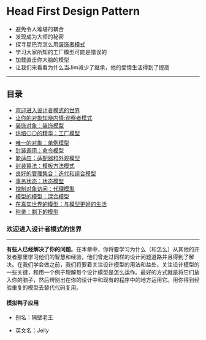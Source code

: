Head First Design Pattern
=======

* 避免令人难堪的耦合
* 发现成为大师的秘密
* 探寻星巴克怎么用[装饰者模式](https://www.google.com/search?q=%E8%A3%85%E9%A5%B0%E8%80%85%E6%A8%A1%E5%BC%8F&rlz=1C1CHBD_jaJP837JP837&oq=%E8%A3%85%E9%A5%B0%E8%80%85%E6%A8%A1%E5%BC%8F&aqs=chrome..69i57j0l5.423j0j4&sourceid=chrome&ie=UTF-8 "悬停显示")
* 学习大家所知的工厂模型可能是错误的
* 加载直击你大脑的模型
* 让我们来看看为什么当Jim减少了继承，他的爱情生活得到了提高

****

## 目录
* [欢迎进入设计者模式的世界](#欢迎进入设计者模式的世界)
* [让你的对象知晓内情:观察者模式](#欢迎进入设计者模式的世界)
* [装饰对象：装饰模型](#欢迎进入设计者模式的世界)
* [烘培⚪⚪的精华：工厂模型](#欢迎进入设计者模式的世界)
* [唯一的对象：单例模型](#欢迎进入设计者模式的世界)
* [封装调用：命令模型](#欢迎进入设计者模式的世界)
* [能适应：适配器和外观模型](#欢迎进入设计者模式的世界)
* [封装算法：模板方法模式](#欢迎进入设计者模式的世界)
* [良好的管理集合：迭代和组合模型](#欢迎进入设计者模式的世界)
* [事务状态：状态模型](#欢迎进入设计者模式的世界)
* [控制对象访问：代理模型](#欢迎进入设计者模式的世界)
* [模型的模型：混合模型](#欢迎进入设计者模式的世界)
* [在真实世界的模型：与模型更好的生活](#欢迎进入设计者模式的世界)
* [附录：剩下的模型](#附录)


### 欢迎进入设计者模式的世界
-----------
**有些人已经解决了你的问题**。在本章中，你将要学习为什么（和怎么）从其他的开发者那里学习他们的智慧和经验，他们曾走过同样的设计问题道路并且得到了解决。在我们学会做之前，我们将要着关注设计模型的用法和益处，关注设计模型的一些关键，和用一个例子理解每个设计模型是怎么运作。最好的方式就是将它们放入你的脑子，然后辨别出在你的设计中和现有的程序中的地方运用它。用你得到经验重复的模型去替代代码复用。

#### 模拟鸭子应用

- 别名：隔壁老王
* 英文名：Jelly













    
